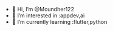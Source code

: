 - 👋 Hi, I’m @Moundher122
- 👀 I’m interested in :appdev,ai
- 🌱 I’m currently learning :flutter,python

<!---
Moundher122/Moundher122 is a ✨ special ✨ repository because its `README.md` (this file) appears on your GitHub profile.
You can click the Preview link to take a look at your changes.
--->
